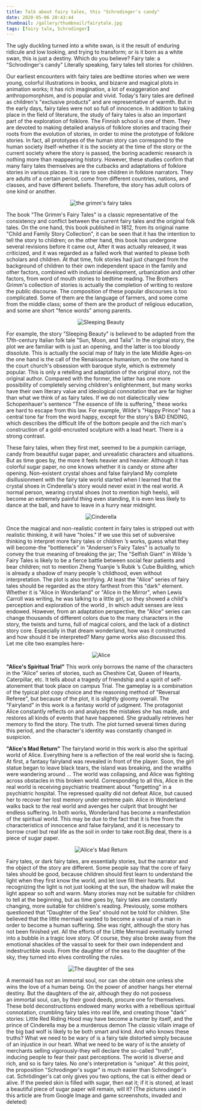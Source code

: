 ```yaml
---
title: Talk about fairy tales, this "Schrodinger's candy"
date: 2020-05-06 20:43:44
thumbnail: /gallery/thumbnail/fairytale.jpg
tags: [fairy tale, Schrodinger]
---
```



The ugly duckling turned into a white swan, is it the result of enduring ridicule and low looking, and trying to transform; or is it born as a white swan, this is just a destiny.
Which do you believe?
Fairy tale: a "Schrodinger's candy"
Literally speaking, fairy tales tell stories for children.

<!--more-->

Our earliest encounters with fairy tales are bedtime stories when we were young, colorful illustrations in books, and bizarre and magical plots in animation works; it has rich imagination, a lot of exaggeration and anthropomorphism, and is popular and vivid.
Today's fairy tales are defined as children's "exclusive products" and are representative of warmth. But in the early days, fairy tales were not so full of innocence.
In addition to taking place in the field of literature, the study of fairy tales is also an important part of the exploration of folklore. The Finnish school is one of them. They are devoted to making detailed analysis of folklore stories and tracing their roots from the evolution of stories, in order to mine the prototype of folklore stories.
In fact, all prototypes of the human story can correspond to the human society itself-whether it is the society at the time of the story or the current society where the story is passed, the boring academic research is nothing more than reappearing history. However, these studies confirm that many fairy tales themselves are the cutbacks and adaptations of folklore stories in various places. It is rare to see children in folklore narrators. They are adults of a certain period, come from different countries, nations, and classes, and have different beliefs. Therefore, the story has adult colors of one kind or another.
<div align = center>

![the grimm's fairy tales](0.jpg)

</div>

The book "The Grimm's Fairy Tales" is a classic representative of the consistency and conflict between the current fairy tales and the original folk tales. On the one hand, this book published in 1812, from its original name "Child and Family Story Collection", it can be seen that it has the intention to tell the story to children; on the other hand, this book has undergone several revisions before it came out, After it was actually released, it was criticized, and it was regarded as a failed work that wanted to please both scholars and children.
At that time, folk stories had just changed from the background of children to their own independent space in the family and other factors, combined with industrial development, urbanization and other factors, from word of mouth stories to bedtime reading. The Brothers Grimm's collection of stories is actually the completion of writing to restore the public discourse.
The composition of these popular discourses is too complicated. Some of them are the language of farmers, and some come from the middle class; some of them are the product of religious education, and some are short "fence words" among parents.

<div align = center>

![Sleeping Beauty](1.jpg)

</div>

For example, the story "Sleeping Beauty" is believed to be adapted from the 17th-century Italian folk tale "Sun, Moon, and Talia". In the original story, the plot we are familiar with is just an opening, and the latter is too bloody dissolute. This is actually the social map of Italy in the late Middle Ages-on the one hand is the call of the Renaissance humanism, on the one hand is the court church's obsession with baroque style, which is extremely popular.
This is only a retelling and adaptation of the original story, not the original author. Compared with the former, the latter has one more possibility of completely serving children's enlightenment, but many works have their own literary value and ideological connotation that are far higher than what we think of as fairy tales. If we do not dialectically view Schopenhauer's sentence "The essence of life is suffering," these works are hard to escape from this law. For example, Wilde's "Happy Prince" has a central tone far from the word happy, except for the story's BAD ENDING, which describes the difficult life of the bottom people and the rich man's construction of a gold-encrusted sculpture with a lead heart. There is a strong contrast.

These fairy tales, when they first met, seemed to be a pumpkin carriage, candy from beautiful sugar paper, and unrealistic characters and situations. But as time goes by, the more it feels heavier and heavier.
Although it has colorful sugar paper, no one knows whether it is candy or stone after opening.
Non-existent crystal shoes and false fairyland
My complete disillusionment with the fairy tale world started when I learned that the crystal shoes in Cinderella's story would never exist in the real world.
A normal person, wearing crystal shoes (not to mention high heels), will become an extremely painful thing even standing, it is even less likely to dance at the ball, and have to leave in a hurry near midnight.


<div align = center>

![Cinderella](2.jpg)

</div>

Once the magical and non-realistic content in fairy tales is stripped out with realistic thinking, it will have "holes." If we use this set of subversive thinking to interpret more fairy tales or children ’s works, guess what they will become-the "bottleneck" in "Andersen's Fairy Tales" is actually to convey the true meaning of breaking the jar; The "Selfish Giant" in Wilde ’s Fairy Tales is likely to be a fierce battle between social fear patients and bear children; not to mention Zheng Yuanjie ’s Rubik ’s Cube Building, which is already a shadow of many people ’s childhood, even without interpretation. The plot is also terrifying.
At least the "Alice" series of fairy tales should be regarded as the story farthest from this "dark" element. Whether it is "Alice in Wonderland" or "Alice in the Mirror", when Lewis Carroll was writing, he was talking to a little girl, so they showed a child's perception and exploration of the world , In which adult senses are less endowed.
However, from an adaptation perspective, the "Alice" series can change thousands of different colors due to the many characters in the story, the twists and turns, full of magical colors, and the lack of a distinct story core. Especially in that dream wonderland, how was it constructed and how should it be interpreted? Many game works also discussed this. Let me cite two examples here-


<div align = center>

![Alice](3.jpg)

</div>

**"Alice's Spiritual Trial"**
This work only borrows the name of the characters in the "Alice" series of stories, such as Cheshire Cat, Queen of Hearts, Caterpillar, etc. It tells about a tragedy of friendship and a spirit of self-atonement that took place on campus Trial. The gameplay is a combination of the typical plot copy choice and the reasoning method of "Reversal Referee", but because of the plot, it is slightly gloomy overall. The "Fairyland" in this work is a fantasy world of judgment. The protagonist Alice constantly reflects on and analyzes the mistakes she has made, and restores all kinds of events that have happened. She gradually retrieves her memory to find the story. The truth. The plot turned several times during this period, and the character's identity was constantly changed in suspicion.

**"Alice's Mad Return"**
The fairyland world in this work is also the spiritual world of Alice. Everything here is a reflection of the real world she is facing.
At first, a fantasy fairyland was revealed in front of the player. Soon, the girl statue began to leave black tears, the island was breaking, and the wraiths were wandering around ... The world was collapsing, and Alice was fighting across obstacles in this broken world. Corresponding to all this, Alice in the real world is receiving psychiatric treatment about "forgetting" in a psychiatric hospital.
The repressed quality did not defeat Alice, but caused her to recover her lost memory under extreme pain. Alice in Wonderland walks back to the real world and avenges her culprit that brought her endless suffering.
In both works, Wonderland has become a manifestation of the spiritual world.
This may be due to the fact that it is free from the characteristics of innocence and false fairyland, and it is necessary to borrow cruel but real life as the soil in order to take root.Big deal, there is a piece of sugar paper.

<div align = center>

![Alice's Mad Return](4.jpg)

</div>

Fairy tales, or dark fairy tales, are essentially stories, but the narrator and the object of the story are different.
Some people say that the core of fairy tales should be good, because children should first learn to understand the light when they first know the world, and let love fill their hearts. But recognizing the light is not just looking at the sun, the shadow will make the light appear so soft and warm.
Many stories may not be suitable for children to tell at the beginning, but as time goes by, fairy tales are constantly changing, more suitable for children's reading.
Previously, some mothers questioned that "Daughter of the Sea" should not be told for children. She believed that the little mermaid wanted to become a vassal of a man in order to become a human suffering. She was right, although the story has not been finished yet. All the efforts of the Little Mermaid eventually turned into a bubble in a tragic love story. Of course, they also broke away from the emotional shackles of the vassal to seek for their own independent and indestructible souls. From the daughter of the sea to the daughter of the sky, they turned into elves controlling the rules.

<div align = center>

![The daughter of the sea](5.jpg)

</div>


A mermaid has not an immortal soul, nor can she obtain one unless she wins the love of a human being. On the power of another hangs her eternal destiny. But the daughters of the air, although they do not possess an immortal soul, can, by their good deeds, procure one for themselves.
These bold deconstructions endowed many works with a rebellious spiritual connotation, crumbling fairy tales into real life, and creating those "dark" stories: Little Red Riding Hood may have become a hunter by itself, and the prince of Cinderella may be a murderous demon The classic villain image of the big bad wolf is likely to be both smart and kind.
And who knows these truths?
What we need to be wary of is a fairy tale distorted simply because of an injustice in our heart. What we need to be wary of is the anxiety of merchants selling vigorously-they will declare the so-called "truth", inducing people to fear their past perceptions.
The world is diverse and rich, and so is fairy tales. No one's interpretation is "unique".
At this point, the proposition "Schrodinger's sugar" is much easier than Schrodinger's cat. Schrödinger's cat only gives you two options, the cat is either dead or alive.
If the peeled skin is filled with sugar, then eat it; if it is stoned, at least a beautiful piece of sugar paper will remain, will it?
(The pictures used in this article are from Google Image and game screenshots, invaded and deleted)
